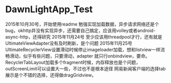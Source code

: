 # DawnLightApp_Test
2015年10月30号，开始使用readme
勉强实现加载数据，异步请求网络还是个bug，okhttp并没有实现异步，还需要自己搞定，应该用volley或者android-async-http，还得研究
2015年11月24号
至少应该用threadpool才行，还有就是UltimateViewAdapter没有及时刷新，是个问题
2015年11月25号
UltimateRecyclerView设置滑动时候停止imageloader加载，想和listview一样流畅滑动，似乎有些问题，只要滑动，adapter 就只行onbindview，要命。
RecyclerTabLayout加载多个fragment时候，内存释放也是个问题，outScreenLimit可以设置大一些，不过也不是根本途径
网易新闻客户端的选择tab展示是个不错的选择，还得做dragGridview。